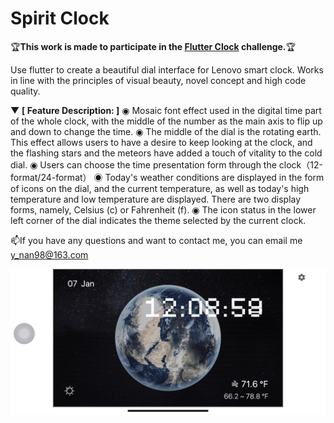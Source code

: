 # Spirit Clock

🏆**This work is made to participate in the [Flutter Clock](https://flutter.dev/clock) challenge.**🏆

Use flutter to create a beautiful dial interface for Lenovo smart clock.
Works in line with the principles of visual beauty, novel concept and high code quality.

▼ **[ Feature Description: ]**
◉ Mosaic font effect used in the digital time part of the whole clock, with the middle of the number as the main axis to flip up and down to change the time.
◉ The middle of the dial is the rotating earth. This effect allows users to have a desire to keep looking at the clock, and the flashing stars and the meteors have added a touch of vitality to the cold dial.
◉ Users can choose the time presentation form through the clock（12-format/24-format）
◉ Today's weather conditions are displayed in the form of icons on the dial, and the current temperature, as well as today's high temperature and low temperature are displayed. There are two display forms, namely, Celsius (c) or Fahrenheit (f).
◉ The icon status in the lower left corner of the dial indicates the theme selected by the current clock.

📫If you have any questions and want to contact me, you can email me y_nan98@163.com

<div align=center>
	<img src='img/spirit_clock.gif' width='550'>
</div>